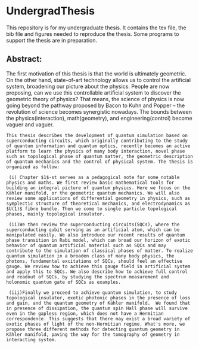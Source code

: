 # UndergradThesis
This repository is for my undergraduate thesis. It contains the tex file, the bib file and figures needed to reproduce the thesis. Some programs to support the thesis are in preparation. 

## Abstract:
The first motivation of this thesis is that the world is ultimately geometric. On the other hand, state-of-art technology allows us to control the artificial system, broadening our picture about the physics. People are now proposing, can we use this controllable artificial system to discover the geometric theory of physics? That means, the science of physics is now going beyond the pathway proposed by Bacon to Kuhn and Popper – the revolution of science becomes synergistic nowadays. The bounds between the physics(interaction), math(geometry), and engineering(control) become vaguer and vaguer. 
	
	This thesis describes the development of quantum simulation based on superconducting circuits, which originally contributing to the study of quantum information and quantum optics, recently becomes an active platform to learn the physics of many body interaction, novel phase such as topological phase of quantum matter, the geometric description of quantum mechanics and the control of physical system. The thesis is organized as follow:
	
	 (i) Chapter $1$-st serves as a pedagogical note for some notable physics and maths. We first review basic mathematical tools for building an integral picture of quantum physics. Here we focus on the Kähler manifold, or the geometric quantum mechanics. We will also review some applications of differential geometry in physics, such as symplectic structure of theoretical mechanics, and electrodynamics as $U(1)$ fibre bundle. Then we come to single particle topological phases, mainly topological insulator.
	 
	 (ii)We then review the superconducting circuits(SQCs), where the superconducting qubit serving as an artificial atom, which can be manipulated easily. We also introduce our recent results of quantum phase transition in Rabi model, which can broad our horizon of exotic behavior of quantum artificial material such as SQCs and may contribute to the simulation of classical phases of matter. To realize quantum simulation in a broaden class of many body physics, the photons, fundamental excitations of SQCs, should feel an effective gauge. We review how to achieve this gauge field in artificial system and apply this to SQCs. We also describe how to achieve full control and readout of SQCs, by studying the spectrum measurement and holonomic quantum gate of SQCs as examples. 
	 
	 (iii)Finally we proceed to achieve quantum simulation, to study topological insulator, exotic photonic phases in the presence of loss and gain, and the quantum geometry of Kähler manifold.  We found that in presence of dissipation, the quantum spin Hall phase will survive even in the gapless region, which does not have a Hermitian correspondence. This suggests that there may exist a broad variety of exotic phases of light of the non-Hermitian regime. What's more, we propose three different methods for detecting quantum geometry in Kähler manifold, paving the way for the tomography of geometry in interacting system. 


